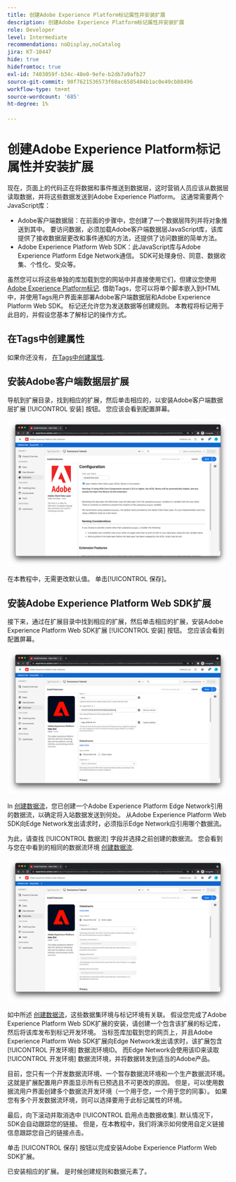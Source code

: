 ```yaml
---
title: 创建Adobe Experience Platform标记属性并安装扩展
description: 创建Adobe Experience Platform标记属性并安装扩展
role: Developer
level: Intermediate
recommendations: noDisplay,noCatalog
jira: KT-10447
hide: true
hidefromtoc: true
exl-id: 7403059f-b34c-48e0-9efe-b2db7a9afb27
source-git-commit: 90f7621536573f60ac6585404b1ac0e49cb08496
workflow-type: tm+mt
source-wordcount: '685'
ht-degree: 1%

---
```


# 创建Adobe Experience Platform标记属性并安装扩展

现在，页面上的代码正在将数据和事件推送到数据层，这时营销人员应该从数据层读取数据，并将这些数据发送到Adobe Experience Platform。 这通常需要两个JavaScript库：

* Adobe客户端数据层：在前面的步骤中，您创建了一个数据层阵列并将对象推送到其中。 要访问数据，必须加载Adobe客户端数据层JavaScript库，该库提供了接收数据层更改和事件通知的方法，还提供了访问数据的简单方法。
* Adobe Experience Platform Web SDK：此JavaScript库与Adobe Experience Platform Edge Network通信。 SDK可处理身份、同意、数据收集、个性化、受众等。

虽然您可以将这些单独的库加载到您的网站中并直接使用它们，但建议您使用 [Adobe Experience Platform标记](https://experienceleague.adobe.com/docs/experience-platform/tags/home.html). 借助Tags，您可以将单个脚本嵌入到HTML中，并使用Tags用户界面来部署Adobe客户端数据层和Adobe Experience Platform Web SDK。 标记还允许您为发送数据等创建规则。 本教程将标记用于此目的，并假设您基本了解标记的操作方式。

## 在Tags中创建属性

如果你还没有， [在Tags中创建属性](https://experienceleague.adobe.com/docs/experience-platform/tags/admin/companies-and-properties.html#create-or-configure-a-property).

## 安装Adobe客户端数据层扩展

导航到扩展目录，找到相应的扩展，然后单击相应的，以安装Adobe客户端数据层扩展 [!UICONTROL 安装] 按钮。 您应该会看到配置屏幕。

![Adobe客户端数据层扩展安装](../../../assets/implementation-strategy/acdl-extension-installation.png)

在本教程中，无需更改默认值。 单击[!UICONTROL 保存]。

## 安装Adobe Experience Platform Web SDK扩展

接下来，通过在扩展目录中找到相应的扩展，然后单击相应的扩展，安装Adobe Experience Platform Web SDK扩展 [!UICONTROL 安装] 按钮。 您应该会看到配置屏幕。

![Adobe Experience Platform Web SDK扩展安装](../../../assets/implementation-strategy/web-sdk-extension-installation.png)

In [创建数据流](../configure-the-server/create-a-datastream.md)，您已创建一个Adobe Experience Platform Edge Network引用的数据流，以确定将入站数据发送到何处。 从Adobe Experience Platform Web SDK向Edge Network发出请求时，必须指示Edge Network应引用哪个数据流。

为此，请查找 [!UICONTROL 数据流] 字段并选择之前创建的数据流。 您会看到与您在中看到的相同的数据流环境 [创建数据流](../configure-the-server/create-a-datastream.md).

![数据流选择](../../../assets/implementation-strategy/web-sdk-datastream-selection.png)

如中所述 [创建数据流](../configure-the-server/create-a-dataset.md)，这些数据集环境与标记环境有关联。 假设您完成了Adobe Experience Platform Web SDK扩展的安装，请创建一个包含该扩展的标记库，然后将该库发布到标记开发环境。 当标签库加载到您的网页上，并且Adobe Experience Platform Web SDK扩展向Edge Network发出请求时，该扩展包含 [!UICONTROL 开发环境] 数据流环境ID。 而Edge Network会使用该ID来读取 [!UICONTROL 开发环境] 数据流环境，并将数据转发到适当的Adobe产品。

目前，您只有一个开发数据流环境、一个暂存数据流环境和一个生产数据流环境。 这就是扩展配置用户界面显示所有已预选且不可更改的原因。 但是，可以使用数据流用户界面创建多个数据流开发环境（一个用于您，一个用于您的同事）。 如果您有多个开发数据流环境，则可以选择要用于此标记属性的环境。

最后，向下滚动并取消选中 [!UICONTROL 启用点击数据收集]. 默认情况下，SDK会自动跟踪您的链接。 但是，在本教程中，我们将演示如何使用自定义链接信息跟踪您自己的链接点击。

单击 [!UICONTROL 保存] 按钮以完成安装Adobe Experience Platform Web SDK扩展。

已安装相应的扩展。 是时候创建规则和数据元素了。
